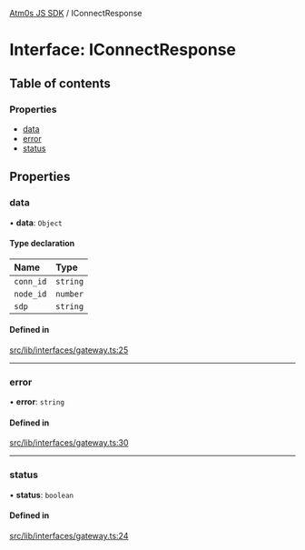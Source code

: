 [Atm0s JS SDK](../README.md) / IConnectResponse

# Interface: IConnectResponse

## Table of contents

### Properties

- [data](IConnectResponse.md#data)
- [error](IConnectResponse.md#error)
- [status](IConnectResponse.md#status)

## Properties

### data

• **data**: `Object`

#### Type declaration

| Name | Type |
| :------ | :------ |
| `conn_id` | `string` |
| `node_id` | `number` |
| `sdp` | `string` |

#### Defined in

[src/lib/interfaces/gateway.ts:25](https://github.com/8xFF/media-sdk-js/blob/42072f0/src/lib/interfaces/gateway.ts#L25)

___

### error

• **error**: `string`

#### Defined in

[src/lib/interfaces/gateway.ts:30](https://github.com/8xFF/media-sdk-js/blob/42072f0/src/lib/interfaces/gateway.ts#L30)

___

### status

• **status**: `boolean`

#### Defined in

[src/lib/interfaces/gateway.ts:24](https://github.com/8xFF/media-sdk-js/blob/42072f0/src/lib/interfaces/gateway.ts#L24)
